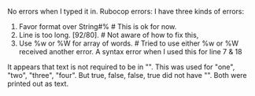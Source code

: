 No errors when I typed it in.
Rubocop errors:  I have three kinds of errors:
1. Favor format over String#%  # This is ok for now.
2. Line is too long. [92/80].  # Not aware of how to fix this,
3. Use %w or %W for array of words.  # Tried to use either %w or %W received
   another error.  A syntax error when I used this for line 7 & 18


It appears that text is not required to be in "".
This was used for "one", "two", "three", "four".
But true, false, false, true did not have "".
Both were printed out as text.
